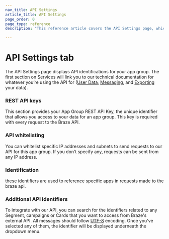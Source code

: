 ```yaml
---
nav_title: API Settings
article_title: API Settings
page_order: 0
page_type: reference
description: "This reference article covers the API Settings page, which displays API identifications for your app group."

---
```


# API Settings tab

The API Settings page displays API identifications for your app group. The first section on Services will link you to our technical documentation for whatever you’re using the API for ([User Data][3], [Messaging][4], and [Exporting][6] your data).

### REST API keys

This section provides your App Group REST API Key, the unique identifier that allows you access to your data for an app group. This key is required with every request to the Braze API.

### API whitelisting

You can whitelist specific IP addresses and subnets to send requests to our API for this app group. If you don’t specify any, requests can be sent from any IP address.

### Identification

these identifiers are used to reference specific apps in requests made to the braze api.

### Additional API identifiers

To integrate with our API, you can search for the identifiers related to any Segment, campaigns or Cards that you want to access from Braze's external API. All messages should follow [UTF-8][12] encoding. Once you’ve selected any of them, the identifier will be displayed underneath the dropdown menu.

[3]: {{site.baseurl}}/developer_guide/rest_api/user_data/
[4]: {{site.baseurl}}/developer_guide/rest_api/messaging/
[5]: {{site.baseurl}}/developer_guide/rest_api/email_sync/
[6]: {{site.baseurl}}/developer_guide/rest_api/export/
[12]: https://en.wikipedia.org/wiki/UTF-8
